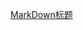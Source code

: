 [MarkDown标题](https://github.com/138436724/138436724.github.io/blob/main/Markdown-%E6%AE%B5%E8%90%BD.md)

